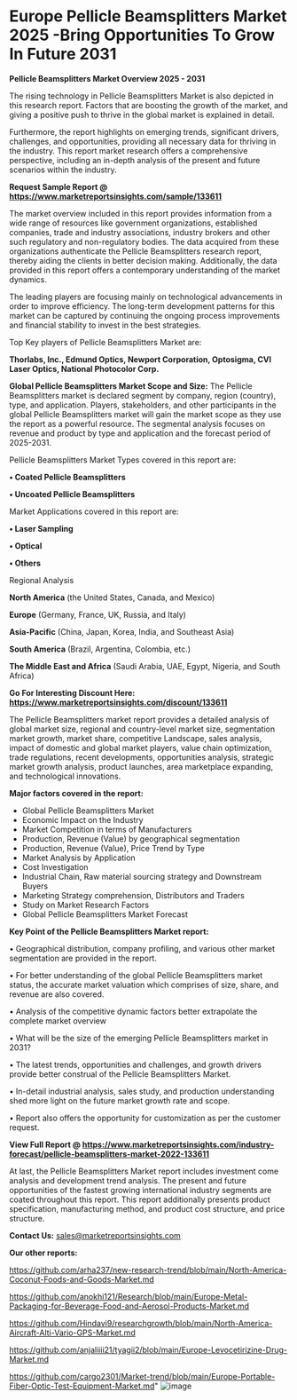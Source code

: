 # Europe Pellicle Beamsplitters Market 2025 -Bring Opportunities To Grow In Future 2031

<Strong> Pellicle Beamsplitters Market Overview 2025 - 2031</strong>

The rising technology in Pellicle Beamsplitters Market is also depicted in this research report. Factors that are boosting the growth of the market, and giving a positive push to thrive in the global market is explained in detail.

Furthermore, the report highlights on emerging trends, significant drivers, challenges, and opportunities, providing all necessary data for thriving in the industry. This report market research offers a comprehensive perspective, including an in-depth analysis of the present and future scenarios within the industry.

<strong>Request Sample Report @ <a href=https://www.marketreportsinsights.com/sample/133611>https://www.marketreportsinsights.com/sample/133611</a></strong>

The market overview included in this report provides information from a wide range of resources like government organizations, established companies, trade and industry associations, industry brokers and other such regulatory and non-regulatory bodies. The data acquired from these organizations authenticate the Pellicle Beamsplitters research report, thereby aiding the clients in better decision making. Additionally, the data provided in this report offers a contemporary understanding of the market dynamics.

The leading players are focusing mainly on technological advancements in order to improve efficiency. The long-term development patterns for this market can be captured by continuing the ongoing process improvements and financial stability to invest in the best strategies.

Top Key players of Pellicle Beamsplitters Market are:

<strong>Thorlabs, Inc., Edmund Optics, Newport Corporation, Optosigma, CVI Laser Optics, National Photocolor Corp.</strong>

<strong><b>Global Pellicle Beamsplitters Market Scope and Size:</b></strong>
The Pellicle Beamsplitters market is declared segment by company, region (country), type, and application. Players, stakeholders, and other participants in the global Pellicle Beamsplitters market will gain the market scope as they use the report as a powerful resource. The segmental analysis focuses on revenue and product by type and application and the forecast period of 2025-2031.

Pellicle Beamsplitters Market Types covered in this report are:

<strong>• Coated Pellicle Beamsplitters

• Uncoated Pellicle Beamsplitters</strong>

Market Applications covered in this report are:

<strong>• Laser Sampling

• Optical

• Others</strong> 

Regional Analysis

<strong>North America</strong> (the United States, Canada, and Mexico)

<strong>Europe</strong> (Germany, France, UK, Russia, and Italy)

<strong>Asia-Pacific</strong> (China, Japan, Korea, India, and Southeast Asia)

<strong>South America</strong> (Brazil, Argentina, Colombia, etc.)

<strong>The Middle East and Africa</strong> (Saudi Arabia, UAE, Egypt, Nigeria, and South Africa)

<strong>Go For Interesting Discount Here: <a href=https://www.marketreportsinsights.com/discount/133611>https://www.marketreportsinsights.com/discount/133611</a></strong>

The Pellicle Beamsplitters market report provides a detailed analysis of global market size, regional and country-level market size, segmentation market growth, market share, competitive Landscape, sales analysis, impact of domestic and global market players, value chain optimization, trade regulations, recent developments, opportunities analysis, strategic market growth analysis, product launches, area marketplace expanding, and technological innovations.

<strong><b>Major factors covered in the report:</b></strong>
<ul>
  <li>Global Pellicle Beamsplitters Market </li>
  <li>Economic Impact on the Industry</li>
  <li>Market Competition in terms of Manufacturers</li>
  <li>Production, Revenue (Value) by geographical segmentation</li>
  <li>Production, Revenue (Value), Price Trend by Type</li>
  <li>Market Analysis by Application</li>
  <li>Cost Investigation</li>
  <li>Industrial Chain, Raw material sourcing strategy and Downstream Buyers</li>
  <li>Marketing Strategy comprehension, Distributors and Traders</li>
  <li>Study on Market Research Factors</li>
  <li>Global Pellicle Beamsplitters Market Forecast</li>
</ul>

<strong><b>Key Point of the Pellicle Beamsplitters Market report:</b></strong>

• Geographical distribution, company profiling, and various other market segmentation are provided in the report.

• For better understanding of the global Pellicle Beamsplitters market status, the accurate market valuation which comprises of size, share, and revenue are also covered.

• Analysis of the competitive dynamic factors better extrapolate the complete market overview

• What will be the size of the emerging Pellicle Beamsplitters market in 2031?

• The latest trends, opportunities and challenges, and growth drivers provide better construal of the Pellicle Beamsplitters Market.

• In-detail industrial analysis, sales study, and production understanding shed more light on the future market growth rate and scope.

• Report also offers the opportunity for customization as per the customer request.

<strong><b>View Full Report @ <a href=https://www.marketreportsinsights.com/industry-forecast/pellicle-beamsplitters-market-2022-133611>https://www.marketreportsinsights.com/industry-forecast/pellicle-beamsplitters-market-2022-133611</a></b></strong>


At last, the Pellicle Beamsplitters Market report includes investment come analysis and development trend analysis. The present and future opportunities of the fastest growing international industry segments are coated throughout this report. This report additionally presents product specification, manufacturing method, and product cost structure, and price structure.

<strong>Contact Us:</strong>
sales@marketreportsinsights.com

<strong>Our other reports:</strong>

<a href=https://github.com/arha237/new-research-trend/blob/main/North-America-Coconut-Foods-and-Goods-Market.md>https://github.com/arha237/new-research-trend/blob/main/North-America-Coconut-Foods-and-Goods-Market.md</a>

<a href=https://github.com/anokhi121/Research/blob/main/Europe-Metal-Packaging-for-Beverage-Food-and-Aerosol-Products-Market.md>https://github.com/anokhi121/Research/blob/main/Europe-Metal-Packaging-for-Beverage-Food-and-Aerosol-Products-Market.md</a>

<a href=https://github.com/Hindavi9/researchgrowth/blob/main/North-America-Aircraft-Alti-Vario-GPS-Market.md>https://github.com/Hindavi9/researchgrowth/blob/main/North-America-Aircraft-Alti-Vario-GPS-Market.md</a>

<a href=https://github.com/anjaliiii21/tyagii2/blob/main/Europe-Levocetirizine-Drug-Market.md>https://github.com/anjaliiii21/tyagii2/blob/main/Europe-Levocetirizine-Drug-Market.md</a>

<a href=https://github.com/cargo2301/Market-trend/blob/main/Europe-Portable-Fiber-Optic-Test-Equipment-Market.md>https://github.com/cargo2301/Market-trend/blob/main/Europe-Portable-Fiber-Optic-Test-Equipment-Market.md</a>"
![image](https://github.com/user-attachments/assets/0c4f01ec-6384-4bc5-a102-5dec7ed6ec4e)

